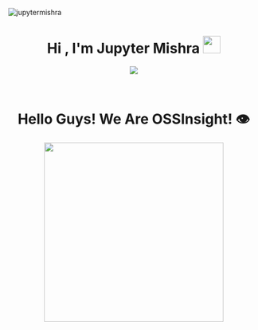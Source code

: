 <p align="left"> <img src="https://komarev.com/ghpvc/?username=jupytermishra&label=Profile%20views&color=0e75b6&style=flat" alt="jupytermishra" /> </p>
<h1 align="center"><b>Hi , I'm Jupyter Mishra </b><img src="https://media.giphy.com/media/hvRJCLFzcasrR4ia7z/giphy.gif" width="35"></h1>
<!--  -->
<p align="center">
  <a href="https://github.com/jupytermishra/readme-typing-svg"><img src="https://readme-typing-svg.herokuapp.com?font=Time+New+Roman&color=cyan&size=25&center=true&vCenter=true&width=600&height=100&lines=Welcome+to+my+GitHub+profile!;++;Data-Science+&AI+Educator,;Graduate+2023,;Electronics+&Communication+Engineering,;With+AI+&+ML;Active+Learner/Researcher,;Love+to+learn+new+stuffs..<3"></a>
</p>

<br>

<h1 align="center">Hello Guys! We Are OSSInsight! 👁️</h1>

<div align="center">
<a href="https://ossinsight.io">
  <img src="/web/static/img/screenshots/homepage.gif" height=360
</a>
</div>



